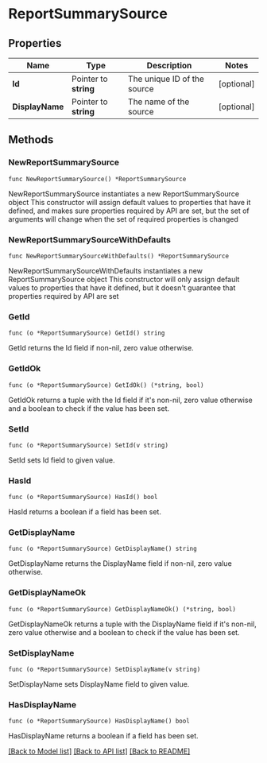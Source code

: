 # ReportSummarySource

## Properties

Name | Type | Description | Notes
------------ | ------------- | ------------- | -------------
**Id** | Pointer to **string** | The unique ID of the source | [optional] 
**DisplayName** | Pointer to **string** | The name of the source | [optional] 

## Methods

### NewReportSummarySource

`func NewReportSummarySource() *ReportSummarySource`

NewReportSummarySource instantiates a new ReportSummarySource object
This constructor will assign default values to properties that have it defined,
and makes sure properties required by API are set, but the set of arguments
will change when the set of required properties is changed

### NewReportSummarySourceWithDefaults

`func NewReportSummarySourceWithDefaults() *ReportSummarySource`

NewReportSummarySourceWithDefaults instantiates a new ReportSummarySource object
This constructor will only assign default values to properties that have it defined,
but it doesn't guarantee that properties required by API are set

### GetId

`func (o *ReportSummarySource) GetId() string`

GetId returns the Id field if non-nil, zero value otherwise.

### GetIdOk

`func (o *ReportSummarySource) GetIdOk() (*string, bool)`

GetIdOk returns a tuple with the Id field if it's non-nil, zero value otherwise
and a boolean to check if the value has been set.

### SetId

`func (o *ReportSummarySource) SetId(v string)`

SetId sets Id field to given value.

### HasId

`func (o *ReportSummarySource) HasId() bool`

HasId returns a boolean if a field has been set.

### GetDisplayName

`func (o *ReportSummarySource) GetDisplayName() string`

GetDisplayName returns the DisplayName field if non-nil, zero value otherwise.

### GetDisplayNameOk

`func (o *ReportSummarySource) GetDisplayNameOk() (*string, bool)`

GetDisplayNameOk returns a tuple with the DisplayName field if it's non-nil, zero value otherwise
and a boolean to check if the value has been set.

### SetDisplayName

`func (o *ReportSummarySource) SetDisplayName(v string)`

SetDisplayName sets DisplayName field to given value.

### HasDisplayName

`func (o *ReportSummarySource) HasDisplayName() bool`

HasDisplayName returns a boolean if a field has been set.


[[Back to Model list]](../README.md#documentation-for-models) [[Back to API list]](../README.md#documentation-for-api-endpoints) [[Back to README]](../README.md)


